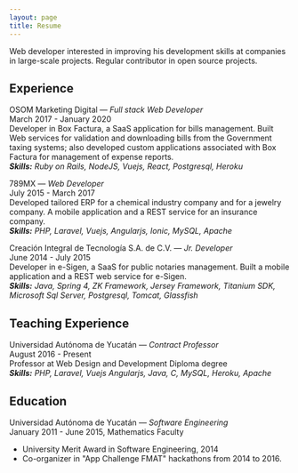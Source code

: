 ```yaml
---
layout: page
title: Resume
---
```


Web developer interested in improving his development skills at companies in large-scale projects. Regular contributor in open source projects.

## Experience

<!-- <span class="text-accent font-bold">Michelada.io</span> — _Full Stack Web Developer_\ -->
<!-- January 2020 - Present\ -->
<!-- Description Here.\ -->
<!-- _Skills: List of skill here_ -->

<span class="text-accent font-bold">OSOM Marketing Digital</span> — _Full stack Web Developer_\
March 2017 - January 2020\
Developer in Box Factura, a SaaS application for bills management. Built Web services for validation and downloading bills from the Government taxing systems; also developed custom applications associated with Box Factura for management of expense reports.\
_**Skills:** Ruby on Rails, NodeJS, Vuejs, React, Postgresql, Heroku_

<span class="text-accent font-bold">789MX</span> — _Web Developer_\
July 2015 - March 2017\
Developed tailored ERP for a chemical industry company and for a jewelry company. A mobile application and a REST service for an insurance company.\
_**Skills:** PHP, Laravel, Vuejs, Angularjs, Ionic, MySQL, Apache_

<span class="text-accent font-bold">Creación Integral de Tecnología S.A. de C.V.</span> — _Jr. Developer_\
June 2014 - July 2015\
Developer in ​e-Sigen​, a SaaS for public notaries management. Built a mobile application and a REST web service for e-Sigen​.\
_**Skills:​** Java, Spring 4, ZK Framework, Jersey Framework, Titanium SDK, Microsoft Sql Server, Postgresql, Tomcat, Glassfish_

## Teaching Experience

<span class="text-accent font-bold">Universidad Autónoma de Yucatán</span> — _Contract Professor_\
August 2016 - Present\
Professor at Web Design and Development Diploma degree\
_**Skills:** PHP, Laravel, Vuejs Angularjs, Java, C, MySQL, Heroku, Apache_

## Education

<span class="text-accent font-bold">Universidad Autónoma de Yucatán</span> — _Software Engineering_\
January 2011 - June 2015, Mathematics Faculty

- University Merit Award in Software Engineering, 2014
- Co-organizer in "App Challenge FMAT" hackathons from 2014 to 2016.
